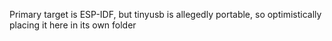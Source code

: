 Primary target is ESP-IDF, but tinyusb is allegedly portable, so
optimistically placing it here in its own folder